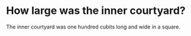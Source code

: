 # How large was the inner courtyard?

The inner courtyard was one hundred cubits long and wide in a square.
